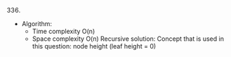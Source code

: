 336.

- Algorithm:
  - Time complexity O(n)
  - Space complexity O(n)
    Recursive solution: Concept that is used in this question: node height (leaf height = 0)
